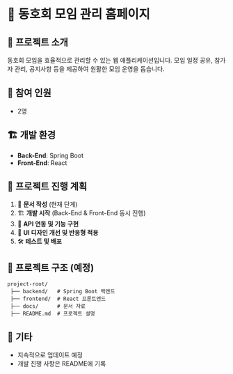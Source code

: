 # 📌 동호회 모임 관리 홈페이지

## 📝 프로젝트 소개
동호회 모임을 효율적으로 관리할 수 있는 웹 애플리케이션입니다. 모임 일정 공유, 참가자 관리, 공지사항 등을 제공하여 원활한 모임 운영을 돕습니다.

## 👥 참여 인원
- 2명

## 🏗️ 개발 환경
- **Back-End**: Spring Boot
- **Front-End**: React

## 🚀 프로젝트 진행 계획
1. 📄 **문서 작성** (현재 단계)
2. 🏗️ **개발 시작** (Back-End & Front-End 동시 진행)
3. 🔗 **API 연동 및 기능 구현**
4. 🎨 **UI 디자인 개선 및 반응형 적용**
5. 🛠️ **테스트 및 배포**

## 📂 프로젝트 구조 (예정)
```
project-root/
 ├── backend/   # Spring Boot 백엔드
 ├── frontend/  # React 프론트엔드
 ├── docs/      # 문서 자료
 ├── README.md  # 프로젝트 설명
```

## 📢 기타
- 지속적으로 업데이트 예정
- 개발 진행 사항은 README에 기록
